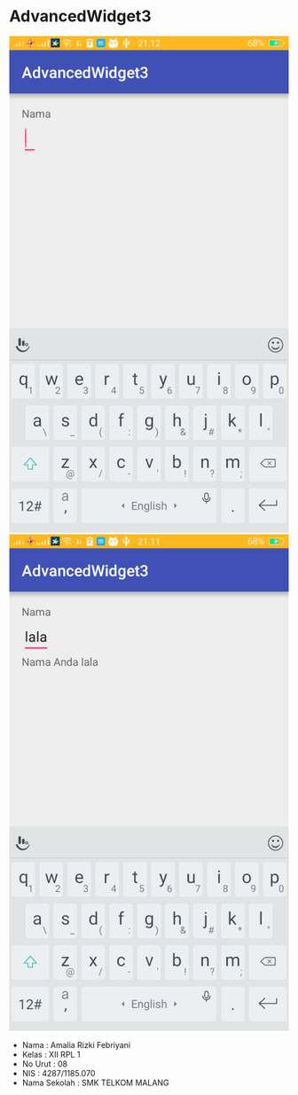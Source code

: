 # AdvancedWidget3

![SS ](https://github.com/amaliarizkif/AdvancedWidget3/blob/master/Screenshot_2016-11-07-21-12-08-09.png)
![SS ](https://github.com/amaliarizkif/AdvancedWidget3/blob/master/Screenshot_2016-11-07-21-11-47-77.png)

+ Nama : Amalia Rizki Febriyani 
+ Kelas : XII RPL 1
+ No Urut : 08
+ NIS : 4287/1185.070
+ Nama Sekolah : SMK TELKOM MALANG 
